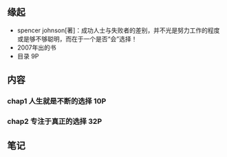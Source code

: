 ##  缘起
+ spencer johnson[著]：成功人士与失败者的差别，并不光是努力工作的程度或是够不够聪明，而在于一个是否“会”选择！
+ 2007年出的书
+ 目录 9P

##  内容
###  chap1 人生就是不断的选择 10P


###  chap2 专注于真正的选择  32P



##  笔记